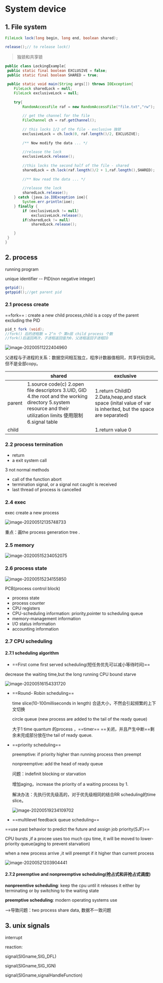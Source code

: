 # System device

## 1. File system

```java
FileLock lock(long begin, long end, boolean shared);

release();// to release lock()
```

> 独锁和共享锁

```java
public class LockingExample{
 public static final boolean EXCLUSIVE = false;
 public static final boolean SHARED = true;
 
 public static void main(String args[]) throws IOException{
 	FileLock sharedLock = null;
 	FileLock exclusiveLock = null;
 	
 	try{
 		RandomAccessFile raf = new RandomAccessFile("file.txt","rw");
 		
 		// get the channel for the file
        FileChannel ch = raf.getChannel();
        
        // this locks 1/2 of the file - exclusive 独锁
        exclusiveLock = ch.lock(0, raf.length()/2, EXCLUSIVE);
        
        /** Now modify the data ... */
        
        //release the lock
        exclusiveLock.release();
        
        //this locks the second half of the file - shared
        sharedLock = ch.lock(raf.length()/2 + 1,raf.length(),SHARED);
        
        //** Now read the data ... */
        
        //release the lock
        sharedLock.release();
 	} catch {java.io.IOException ioe}{
        System.err.println(ioe);
    } finally {
        if (exclusiveLock != null)
            exclusiveLock.release();
        if(sharedLock != null)
            sharedLock.release();

    }
 }
}
```

## 2. process

running program 

unique identifier -- PID(non negative integer)

```java
getpid();
getppid();//get parent pid
```

### 2.1 process create

==fork== : create a new child process,child is a copy of the parent excluding the PID 

```java
pid_t fork (void);
//fork() 后的进程数 = 2^n 个 第n层 child process 个数
//fork()后返回两次，子进程返回值为0，父进程返回子进程ID
```

![image-20200511222404960](C:\Users\12420\AppData\Roaming\Typora\typora-user-images\image-20200511222404960.png)

父进程与子进程的关系：数据空间相互独立，程序计数器值相同，共享代码空间。但不是全部copy。

|        | shared                                                       | exclusive                                                    |
| ------ | ------------------------------------------------------------ | ------------------------------------------------------------ |
| parent | 1.source code(c)                                                                  2.open file descriptors                                                 3.UID, GID                                                                                  4.the root and the working directory                           5.system resource and their utilization limits 使用限制                                                             6.signal table | 1.return ChildID  2.Data,heap,and  stack space (inital value of var is inherited, but the space are separated) |
| child  |                                                              | 1.return value 0                                             |



### 2.2 process termination

- return
- a exit  system call

3 not normal methods 

- call of the function abort
- termination signal,  or a signal not caught is received
- last thread of process is cancelled



### 2.4 exec

exec create a new process

![image-20200512135748733](C:\Users\12420\AppData\Roaming\Typora\typora-user-images\image-20200512135748733.png)

重点：画the process generation tree .

### 2.5 memory

![image-20200515234052075](C:\Users\12420\AppData\Roaming\Typora\typora-user-images\image-20200515234052075.png)



### 2.6 process state

![image-20200515234155850](C:\Users\12420\AppData\Roaming\Typora\typora-user-images\image-20200515234155850.png)

PCB(process control block)

- process state
- process counter
- CPU registers
- CPU-scheduling information: priority,pointer to scheduling queue
- memory-management information
- I/O status information
- accounting information



### 2.7 CPU scheduling

#### 2.7.1 scheduling algorithm

- ==First come first served scheduling(短任务优先可以减小等待时间)==

decrease the waiting time,but the long running CPU bound starve

![image-20200516154331720](C:\Users\12420\AppData\Roaming\Typora\typora-user-images\image-20200516154331720.png)

- ==Round- Robin scheduling==

  time slice(10-100milliseconds in length) 合适大小，不然会引起频繁的上下文切换

  circle queue (new process are added to the tail of the ready queue)

  大于1 time quantum 的process ，==timer== ==关闭，并且产生中断==剩余未完成部分放在the tail of ready queue.

- ==priority scheduling==

  preemptive: if priority higher than  running process then preempt

  nonpreemptive: add the head of ready queue

  问题：indefinit blocking or starvation

  增加aging，increase the priority of a waiting process by 1.

  解决办法：先执行优先级高的，对于优先级相同的结合RR scheduling的time slice。

  ![image-20200519234109702](C:\Users\12420\AppData\Roaming\Typora\typora-user-images\image-20200519234109702.png)



- ==multilevel feedback queue scheduling==

==use past behavior to predict the future and assign job priority(SJF)==

CPU bursts ,if a procee uses too much cpu time, it will be moved to lower-priority queue(aging to prevent starvation)

when a new process arrive ,it will preempt if it higher than current process

![image-20200521203904441](C:\Users\12420\AppData\Roaming\Typora\typora-user-images\image-20200521203904441.png)





#### 2.7.2 preemptive and nonpreemptive scheduling(抢占式和非抢占式调度)

**nonpreemtive scheduling**: keep the cpu until it releases it either by terminating or by switching to the waiting state

**preemptive scheduling**: modern operating systems use

-->导致问题：two process share data, 数据不一致问题



## 3. unix signals

interrupt 

reaction:

signal(SIGname,SIG_DFL)

signal(SIGname,SIG_IGN)

signal(SIGname,signalHandleFunction)



